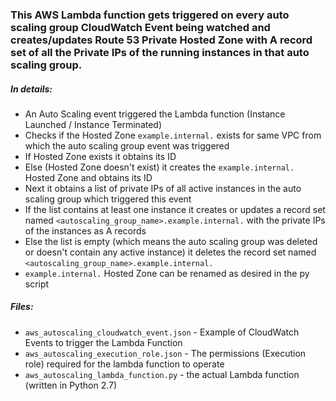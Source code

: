 ### This AWS Lambda function gets triggered on every auto scaling group CloudWatch Event being watched and creates/updates Route 53 Private Hosted Zone with A record set of all the Private IPs of the running instances in that auto scaling group.

##### In details:
- An Auto Scaling event triggered the Lambda function (Instance Launched / Instance Terminated)
- Checks if the Hosted Zone `example.internal.` exists for same VPC from which the auto scaling group event was triggered
- If Hosted Zone exists it obtains its ID
- Else (Hosted Zone doesn't exist) it creates the `example.internal.` Hosted Zone and obtains its ID
- Next it obtains a list of private IPs of all active instances in the auto scaling group which triggered this event
- If the list contains at least one instance it creates or updates a record set named `<autoscaling_group_name>.example.internal.` with the private IPs of the instances as A records
- Else the list is empty (which means the auto scaling group was deleted or doesn't contain any active instance) it deletes the record set named `<autoscaling_group_name>.example.internal.`
- `example.internal.` Hosted Zone can be renamed as desired in the py script
    
##### Files:
- `aws_autoscaling_cloudwatch_event.json` - Example of CloudWatch Events to trigger the Lambda Function
- `aws_autoscaling_execution_role.json` - The permissions (Execution role) required for the lambda function to operate
- `aws_autoscaling_lambda_function.py` - the actual Lambda function (written in Python 2.7)
